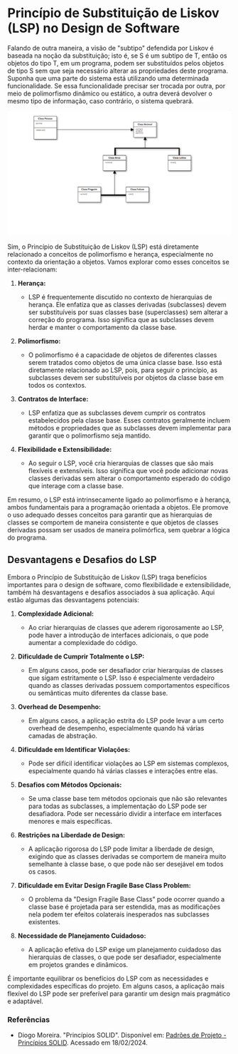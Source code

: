 # Princípio de Substituição de Liskov (LSP) no Design de Software
Falando de outra maneira, a visão de "subtipo" defendida por Liskov é baseada na noção da substituição; isto é, se S é um subtipo de T, então os objetos do tipo T, em um programa, podem ser substituídos pelos objetos de tipo S sem que seja necessário alterar as propriedades deste programa. Suponha que uma parte do sistema está utilizando uma determinada funcionalidade. Se essa funcionalidade precisar ser trocada por outra, por meio de polimorfismo dinâmico ou estático, a outra deverá devolver o mesmo tipo de informação, caso contrário, o sistema quebrará.

![Diagrama LSP 1](LSP_principio_de_substituicao_de_liskov.png)

Sim, o Princípio de Substituição de Liskov (LSP) está diretamente relacionado a conceitos de polimorfismo e herança, especialmente no contexto da orientação a objetos. Vamos explorar como esses conceitos se inter-relacionam:

1. **Herança:**
   - LSP é frequentemente discutido no contexto de hierarquias de herança. Ele enfatiza que as classes derivadas (subclasses) devem ser substituíveis por suas classes base (superclasses) sem alterar a correção do programa. Isso significa que as subclasses devem herdar e manter o comportamento da classe base.

2. **Polimorfismo:**
   - O polimorfismo é a capacidade de objetos de diferentes classes serem tratados como objetos de uma única classe base. Isso está diretamente relacionado ao LSP, pois, para seguir o princípio, as subclasses devem ser substituíveis por objetos da classe base em todos os contextos.

3. **Contratos de Interface:**
   - LSP enfatiza que as subclasses devem cumprir os contratos estabelecidos pela classe base. Esses contratos geralmente incluem métodos e propriedades que as subclasses devem implementar para garantir que o polimorfismo seja mantido.

4. **Flexibilidade e Extensibilidade:**
   - Ao seguir o LSP, você cria hierarquias de classes que são mais flexíveis e extensíveis. Isso significa que você pode adicionar novas classes derivadas sem alterar o comportamento esperado do código que interage com a classe base.

Em resumo, o LSP está intrinsecamente ligado ao polimorfismo e à herança, ambos fundamentais para a programação orientada a objetos. Ele promove o uso adequado desses conceitos para garantir que as hierarquias de classes se comportem de maneira consistente e que objetos de classes derivadas possam ser usados de maneira polimórfica, sem quebrar a lógica do programa.

## Desvantagens e Desafios do LSP
Embora o Princípio de Substituição de Liskov (LSP) traga benefícios importantes para o design de software, como flexibilidade e extensibilidade, também há desvantagens e desafios associados à sua aplicação. Aqui estão algumas das desvantagens potenciais:

1. **Complexidade Adicional:**
   - Ao criar hierarquias de classes que aderem rigorosamente ao LSP, pode haver a introdução de interfaces adicionais, o que pode aumentar a complexidade do código.

2. **Dificuldade de Cumprir Totalmente o LSP:**
   - Em alguns casos, pode ser desafiador criar hierarquias de classes que sigam estritamente o LSP. Isso é especialmente verdadeiro quando as classes derivadas possuem comportamentos específicos ou semânticas muito diferentes da classe base.

3. **Overhead de Desempenho:**
   - Em alguns casos, a aplicação estrita do LSP pode levar a um certo overhead de desempenho, especialmente quando há várias camadas de abstração.

4. **Dificuldade em Identificar Violações:**
   - Pode ser difícil identificar violações ao LSP em sistemas complexos, especialmente quando há várias classes e interações entre elas.

5. **Desafios com Métodos Opcionais:**
   - Se uma classe base tem métodos opcionais que não são relevantes para todas as subclasses, a implementação do LSP pode ser desafiadora. Pode ser necessário dividir a interface em interfaces menores e mais específicas.

6. **Restrições na Liberdade de Design:**
   - A aplicação rigorosa do LSP pode limitar a liberdade de design, exigindo que as classes derivadas se comportem de maneira muito semelhante à classe base, o que pode não ser desejável em todos os casos.

7. **Dificuldade em Evitar Design Fragile Base Class Problem:**
   - O problema da "Design Fragile Base Class" pode ocorrer quando a classe base é projetada para ser estendida, mas as modificações nela podem ter efeitos colaterais inesperados nas subclasses existentes.

8. **Necessidade de Planejamento Cuidadoso:**
   - A aplicação efetiva do LSP exige um planejamento cuidadoso das hierarquias de classes, o que pode ser desafiador, especialmente em projetos grandes e dinâmicos.

É importante equilibrar os benefícios do LSP com as necessidades e complexidades específicas do projeto. Em alguns casos, a aplicação mais flexível do LSP pode ser preferível para garantir um design mais pragmático e adaptável.

### Referências
- Diogo Moreira. "Princípios SOLID". Disponível em: [Padrões de Projeto - Princípios SOLID](https://diogomoreira.gitbook.io/padroes-de-projeto/principios-solid/principios-solid). Acessado em 18/02/2024.